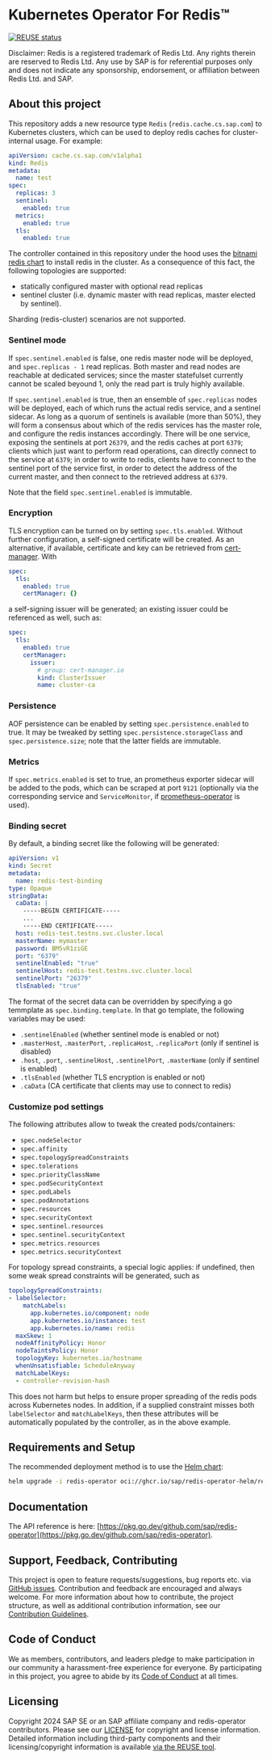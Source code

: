 # Kubernetes Operator For Redis™

[![REUSE status](https://api.reuse.software/badge/github.com/SAP/redis-operator)](https://api.reuse.software/info/github.com/SAP/redis-operator)

Disclaimer: Redis is a registered trademark of Redis Ltd. Any rights therein are reserved to Redis Ltd. Any use by SAP is for referential purposes only and does not indicate any sponsorship, endorsement, or affiliation between Redis Ltd. and SAP.

## About this project
This repository adds a new resource type `Redis` (`redis.cache.cs.sap.com`) to Kubernetes clusters,
which can be used to deploy redis caches for cluster-internal usage. For example:

```yaml
apiVersion: cache.cs.sap.com/v1alpha1
kind: Redis
metadata:
  name: test
spec:
  replicas: 3
  sentinel:
    enabled: true
  metrics:
    enabled: true
  tls:
    enabled: true
```

The controller contained in this repository under the hood uses the [bitnami redis chart](https://github.com/bitnami/charts/tree/main/bitnami/redis)
to install redis in the cluster. As a consequence of this fact, the following topologies are supported:
- statically configured master with optional read replicas
- sentinel cluster (i.e. dynamic master with read replicas, master elected by sentinel).

Sharding (redis-cluster) scenarios are not supported.

### Sentinel mode
If `spec.sentinel.enabled` is false, one redis master node will be deployed, and `spec.replicas - 1` read replicas.
Both master and read nodes are reachable at dedicated services; since the master statefulset currently cannot be scaled beyound 1, 
only the read part is truly highly available. 

If `spec.sentinel.enabled` is true, then an ensemble of `spec.replicas` nodes will be deployed, each of which runs the actual redis service, and a sentinel sidecar. As long as a quorum of sentinels is available (more than 50%), they will form a consensus about which of the redis services has the master role, and configure the redis instances accordingly. There will be one service, exposing the sentinels at port `26379`, and the redis caches at port `6379`; clients which just want to perform read operations, can directly connect to the service at `6379`; in order to write to redis, clients have to connect to the sentinel port of the service first, in order to detect the address of the current master, and then connect to the retrieved address at `6379`.

Note that the field `spec.sentinel.enabled` is immutable.

### Encryption
TLS encryption can be turned on by setting `spec.tls.enabled`. Without further configuration, a self-signed certificate will be created.
As an alternative, if available, certificate and key can be retrieved from [cert-manager](https://cert-manager.io). With

```yaml
spec:
  tls:
    enabled: true
    certManager: {}
```

a self-signing issuer will be generated; an existing issuer could be referenced as well, such as:

```yaml
spec:
  tls:
    enabled: true
    certManager:
      issuer:
        # group: cert-manager.io
        kind: ClusterIssuer
        name: cluster-ca
```

### Persistence

AOF persistence can be enabled by setting `spec.persistence.enabled` to true. It may be tweaked by setting
`spec.persistence.storageClass` and `spec.persistence.size`; note that the latter fields are immutable.

### Metrics

If `spec.metrics.enabled` is set to true, an prometheus exporter sidecar will be added to the pods, which can be scraped
at port `9121` (optionally via the corresponding service and `ServiceMonitor`, if [prometheus-operator](https://prometheus-operator.dev) is used).

### Binding secret

By default, a binding secret like the following will be generated:

```yaml
apiVersion: v1
kind: Secret
metadata:
  name: redis-test-binding
type: Opaque
stringData:
  caData: |
    -----BEGIN CERTIFICATE-----
    ...
    -----END CERTIFICATE-----
  host: redis-test.testns.svc.cluster.local
  masterName: mymaster
  password: BM5vR1ziGE
  port: "6379"
  sentinelEnabled: "true"
  sentinelHost: redis-test.testns.svc.cluster.local
  sentinelPort: "26379"
  tlsEnabled: "true"
```

The format of the secret data can be overridden by specifying a go temmplate as `spec.binding.template`.
In that go template, the following variables may be used:
- `.sentinelEnabled` (whether sentinel mode is enabled or not)
- `.masterHost`, `.masterPort`, `.replicaHost`, `.replicaPort` (only if sentinel is disabled)
- `.host`, `.port`, `.sentinelHost`, `.sentinelPort`, `.masterName` (only if sentinel is enabled)
- `.tlsEnabled` (whether TLS encryption is enabled or not)
- `.caData` (CA certificate that clients may use to connect to redis)

### Customize pod settings

The following attributes allow to tweak the created pods/containers:
- `spec.nodeSelector`
- `spec.affinity`
- `spec.topologySpreadConstraints`
- `spec.tolerations`
- `spec.priorityClassName`
- `spec.podSecurityContext`
- `spec.podLabels`
- `spec.podAnnotations`
- `spec.resources`
- `spec.securityContext`
- `spec.sentinel.resources`
- `spec.sentinel.securityContext`
- `spec.metrics.resources`
- `spec.metrics.securityContext`

For topology spread constraints, a special logic applies: if undefined, then
some weak spread constraints will be generated, such as
```yaml
topologySpreadConstraints:
- labelSelector:
    matchLabels:
      app.kubernetes.io/component: node
      app.kubernetes.io/instance: test
      app.kubernetes.io/name: redis
  maxSkew: 1
  nodeAffinityPolicy: Honor
  nodeTaintsPolicy: Honor
  topologyKey: kubernetes.io/hostname
  whenUnsatisfiable: ScheduleAnyway
  matchLabelKeys:
  - controller-revision-hash
```
This does not harm but helps to ensure proper spreading of the redis pods across Kubernetes nodes.
In addition, if a supplied constraint misses both `labelSelector` and `matchLabelKeys`, then
these attributes will be automatically populated by the controller, as in the above example.

## Requirements and Setup

The recommended deployment method is to use the [Helm chart](https://github.com/sap/redis-operator-helm):

```bash
helm upgrade -i redis-operator oci://ghcr.io/sap/redis-operator-helm/redis-operator
```

## Documentation

The API reference is here: [https://pkg.go.dev/github.com/sap/redis-operator](https://pkg.go.dev/github.com/sap/redis-operator).

## Support, Feedback, Contributing

This project is open to feature requests/suggestions, bug reports etc. via [GitHub issues](https://github.com/SAP/redis-operator/issues). Contribution and feedback are encouraged and always welcome. For more information about how to contribute, the project structure, as well as additional contribution information, see our [Contribution Guidelines](CONTRIBUTING.md).

## Code of Conduct

We as members, contributors, and leaders pledge to make participation in our community a harassment-free experience for everyone. By participating in this project, you agree to abide by its [Code of Conduct](https://github.com/SAP/.github/blob/main/CODE_OF_CONDUCT.md) at all times.

## Licensing

Copyright 2024 SAP SE or an SAP affiliate company and redis-operator contributors. Please see our [LICENSE](LICENSE) for copyright and license information. Detailed information including third-party components and their licensing/copyright information is available [via the REUSE tool](https://api.reuse.software/info/github.com/SAP/redis-operator).
